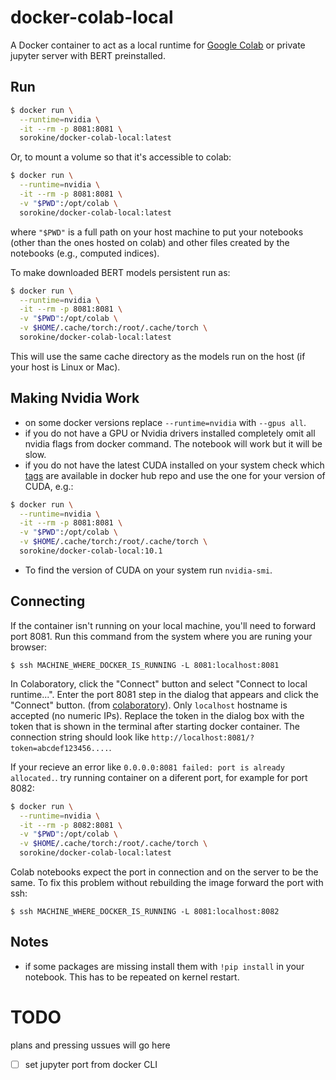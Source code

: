 # docker-colab-local

A Docker container to act as a local runtime for [Google Colab](https://colab.research.google.com) or private jupyter server with BERT preinstalled.

## Run
```bash
$ docker run \
  --runtime=nvidia \
  -it --rm -p 8081:8081 \
  sorokine/docker-colab-local:latest
```
Or, to mount a volume so that it's accessible to colab:
```bash
$ docker run \
  --runtime=nvidia \
  -it --rm -p 8081:8081 \
  -v "$PWD":/opt/colab \
  sorokine/docker-colab-local:latest
```

where `"$PWD"` is a full path on your host machine to put your notebooks (other than the ones hosted on colab) and other files created by the notebooks (e.g., computed indices).

To make downloaded BERT models persistent run as:

```bash
$ docker run \
  --runtime=nvidia \
  -it --rm -p 8081:8081 \
  -v "$PWD":/opt/colab \
  -v $HOME/.cache/torch:/root/.cache/torch \
  sorokine/docker-colab-local:latest
```

This will use the same cache directory as the models run on the host (if your host is Linux or Mac).

## Making Nvidia Work

* on some docker versions replace `--runtime=nvidia` with `--gpus all`.
* if you do not have a GPU or Nvidia drivers installed completely omit all nvidia flags from docker command.  The notebook will work but it will be slow.
* if you do not have the latest CUDA installed on your system check which [tags](https://hub.docker.com/r/sorokine/docker-colab-local/tags) are available in docker hub repo and use the one for your version of CUDA, e.g.:

```bash
$ docker run \
  --runtime=nvidia \
  -it --rm -p 8081:8081 \
  -v "$PWD":/opt/colab \
  -v $HOME/.cache/torch:/root/.cache/torch \
  sorokine/docker-colab-local:10.1
```

* To find the version of CUDA on your system run `nvidia-smi`.  

## Connecting

If the container isn't running on your local machine, you'll need to forward port 8081.  Run this command from the system where you are runing your browser:
```
$ ssh MACHINE_WHERE_DOCKER_IS_RUNNING -L 8081:localhost:8081
```

In Colaboratory, click the "Connect" button and select "Connect to local runtime...". Enter the port 8081 step in the dialog that appears and click the "Connect" button. (from [colaboratory](https://research.google.com/colaboratory/local-runtimes.html)).  Only `localhost` hostname is accepted (no numeric IPs).  Replace the token in the dialog box with the token that is shown in the terminal after starting docker container.  The connection string should look like `http://localhost:8081/?token=abcdef123456....`. 

If your recieve an error like `0.0.0.0:8081 failed: port is already allocated.`. try running container on a diferent port, for example for port 8082:

```bash
$ docker run \
  --runtime=nvidia \
  -it --rm -p 8082:8081 \
  -v "$PWD":/opt/colab \
  -v $HOME/.cache/torch:/root/.cache/torch \
  sorokine/docker-colab-local:latest
```

Colab notebooks expect the port in connection and on the server to be the same.  To fix this problem without rebuilding the image forward the port with ssh: 
```
$ ssh MACHINE_WHERE_DOCKER_IS_RUNNING -L 8081:localhost:8082
```

## Notes

* if some packages are missing install them with `!pip install` in your notebook.  This has to be repeated on kernel restart.

# TODO

plans and pressing ussues will go here

 * [ ] set jupyter port from docker CLI
